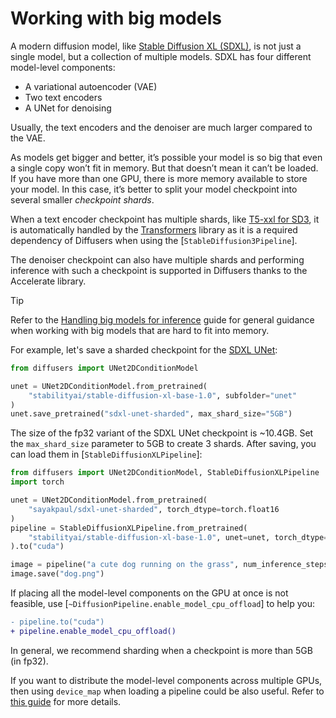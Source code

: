 <!--Copyright 2024 The HuggingFace Team. All rights reserved.

Licensed under the Apache License, Version 2.0 (the "License"); you may not use this file except in compliance with
the License. You may obtain a copy of the License at

http://www.apache.org/licenses/LICENSE-2.0

Unless required by applicable law or agreed to in writing, software distributed under the License is distributed on
an "AS IS" BASIS, WITHOUT WARRANTIES OR CONDITIONS OF ANY KIND, either express or implied. See the License for the
specific language governing permissions and limitations under the License.
-->

# Working with big models

A modern diffusion model, like [Stable Diffusion XL (SDXL)](../using-diffusers/sdxl), is not just a single model, but a collection of multiple models. SDXL has four different model-level components:

* A variational autoencoder (VAE)
* Two text encoders
* A UNet for denoising

Usually, the text encoders and the denoiser are much larger compared to the VAE. 

As models get bigger and better, it’s possible your model is so big that even a single copy won’t fit in memory. But that doesn’t mean it can’t be loaded. If you have more than one GPU, there is more memory available to store your model. In this case, it’s better to split your model checkpoint into several smaller *checkpoint shards*.

When a text encoder checkpoint has multiple shards, like [T5-xxl for SD3](https://huggingface.co/stabilityai/stable-diffusion-3-medium-diffusers/tree/main/text_encoder_3), it is automatically handled by the [Transformers](https://huggingface.co/docs/transformers/index) library as it is a required dependency of Diffusers when using the [`StableDiffusion3Pipeline`]. 

The denoiser checkpoint can also have multiple shards and performing inference with such a checkpoint is supported in Diffusers thanks to the Accelerate library. 

> [!TIP]
> Refer to the [Handling big models for inference](https://huggingface.co/docs/accelerate/main/en/concept_guides/big_model_inference) guide for general guidance when working with big models that are hard to fit into memory.

For example, let's save a sharded checkpoint for the [SDXL UNet](https://huggingface.co/stabilityai/stable-diffusion-xl-base-1.0/tree/main/unet):

```python
from diffusers import UNet2DConditionModel

unet = UNet2DConditionModel.from_pretrained(
    "stabilityai/stable-diffusion-xl-base-1.0", subfolder="unet"
)
unet.save_pretrained("sdxl-unet-sharded", max_shard_size="5GB")
```

The size of the fp32 variant of the SDXL UNet checkpoint is ~10.4GB. Set the `max_shard_size` parameter to 5GB to create 3 shards. After saving, you can load them in [`StableDiffusionXLPipeline`]:

```python
from diffusers import UNet2DConditionModel, StableDiffusionXLPipeline 
import torch

unet = UNet2DConditionModel.from_pretrained(
    "sayakpaul/sdxl-unet-sharded", torch_dtype=torch.float16
)
pipeline = StableDiffusionXLPipeline.from_pretrained(
    "stabilityai/stable-diffusion-xl-base-1.0", unet=unet, torch_dtype=torch.float16
).to("cuda")

image = pipeline("a cute dog running on the grass", num_inference_steps=30).images[0]
image.save("dog.png")
```

If placing all the model-level components on the GPU at once is not feasible, use [`~DiffusionPipeline.enable_model_cpu_offload`] to help you: 

```diff
- pipeline.to("cuda")
+ pipeline.enable_model_cpu_offload()
```


In general, we recommend sharding when a checkpoint is more than 5GB (in fp32). 

If you want to distribute the model-level components across multiple GPUs, then using `device_map` when loading a pipeline could be also useful. Refer to [this guide](../training/distributed_inference.md#distributed-inference-with-multiple-gpus) for more details.